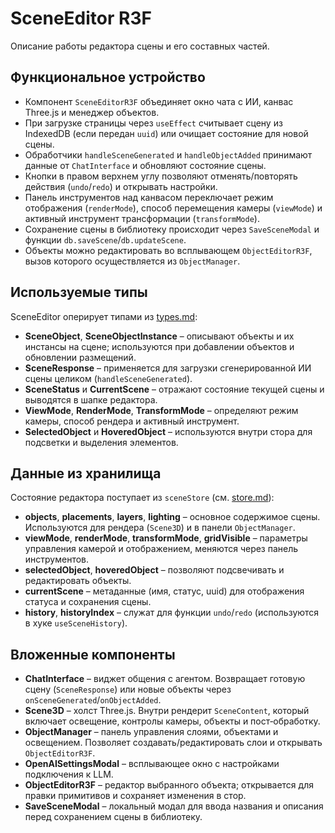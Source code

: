 # SceneEditor R3F

Описание работы редактора сцены и его составных частей.

## Функциональное устройство
- Компонент `SceneEditorR3F` объединяет окно чата с ИИ, канвас Three.js и менеджер объектов.
- При загрузке страницы через `useEffect` считывает сцену из IndexedDB (если передан `uuid`) или очищает состояние для новой сцены.
- Обработчики `handleSceneGenerated` и `handleObjectAdded` принимают данные от `ChatInterface` и обновляют состояние сцены.
- Кнопки в правом верхнем углу позволяют отменять/повторять действия (`undo`/`redo`) и открывать настройки.
- Панель инструментов над канвасом переключает режим отображения (`renderMode`), способ перемещения камеры (`viewMode`) и активный инструмент трансформации (`transformMode`).
- Сохранение сцены в библиотеку происходит через `SaveSceneModal` и функции `db.saveScene`/`db.updateScene`.
- Объекты можно редактировать во всплывающем `ObjectEditorR3F`, вызов которого осуществляется из `ObjectManager`.

## Используемые типы
SceneEditor оперирует типами из [types.md](types.md):
- **SceneObject**, **SceneObjectInstance** – описывают объекты и их инстансы на сцене; используются при добавлении объектов и обновлении размещений.
- **SceneResponse** – применяется для загрузки сгенерированной ИИ сцены целиком (`handleSceneGenerated`).
- **SceneStatus** и **CurrentScene** – отражают состояние текущей сцены и выводятся в шапке редактора.
- **ViewMode**, **RenderMode**, **TransformMode** – определяют режим камеры, способ рендера и активный инструмент.
- **SelectedObject** и **HoveredObject** – используются внутри стора для подсветки и выделения элементов.

## Данные из хранилища
Состояние редактора поступает из `sceneStore` (см. [store.md](store.md)):
- **objects**, **placements**, **layers**, **lighting** – основное содержимое сцены. Используются для рендера (`Scene3D`) и в панели `ObjectManager`.
- **viewMode**, **renderMode**, **transformMode**, **gridVisible** – параметры управления камерой и отображением, меняются через панель инструментов.
- **selectedObject**, **hoveredObject** – позволяют подсвечивать и редактировать объекты.
- **currentScene** – метаданные (имя, статус, uuid) для отображения статуса и сохранения сцены.
- **history**, **historyIndex** – служат для функции `undo`/`redo` (используются в хуке `useSceneHistory`).

## Вложенные компоненты
- **ChatInterface** – виджет общения с агентом. Возвращает готовую сцену (`SceneResponse`) или новые объекты через `onSceneGenerated`/`onObjectAdded`.
- **Scene3D** – холст Three.js. Внутри рендерит `SceneContent`, который включает освещение, контролы камеры, объекты и пост‑обработку.
- **ObjectManager** – панель управления слоями, объектами и освещением. Позволяет создавать/редактировать слои и открывать `ObjectEditorR3F`.
- **OpenAISettingsModal** – всплывающее окно с настройками подключения к LLM.
- **ObjectEditorR3F** – редактор выбранного объекта; открывается для правки примитивов и сохраняет изменения в стор.
- **SaveSceneModal** – локальный модал для ввода названия и описания перед сохранением сцены в библиотеку.

